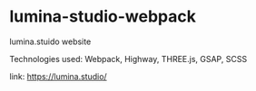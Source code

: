 # lumina-studio-webpack

lumina.stuido website

Technologies used: Webpack, Highway, THREE.js, GSAP, SCSS

link: https://lumina.studio/
